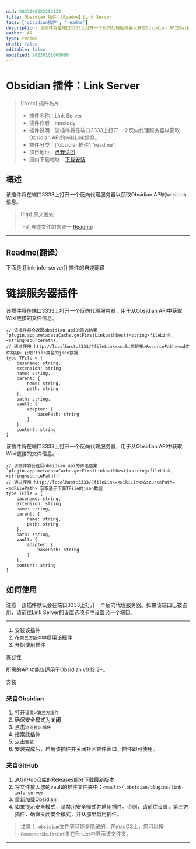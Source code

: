 ```yaml
---
uid: 2023080322213132
title: Obsidian 插件：【Readme】Link Server
tags: ['obsidian插件', 'readme']
description: 该插件将在端口3333上打开一个反向代理服务器以获取Obsidian API的wikiLink信息。
author: AI
type: readme
draft: false
editable: false
modified: 20230101000000
---
```


# Obsidian 插件：Link Server

> [!Note] 插件名片
> - 插件名称：Link Server
> - 插件作者：moelody
> - 插件说明：该插件将在端口3333上打开一个反向代理服务器以获取Obsidian API的wikiLink信息。
> - 插件分类：['obsidian插件', 'readme']
> - 项目地址：[点我访问](https://github.com/moelody/link-to-obsidian)
> - 国内下载地址：[下载安装](https://pkmer.cn/products/plugin/pluginMarket/?link-info-server)

## 概述

该插件将在端口3333上打开一个反向代理服务器以获取Obsidian API的wikiLink信息。



> [!tip] 原文出处
> 
>下面自述文件的来源于 [Readme](https://ghproxy.net/https://raw.githubusercontent.com/moelody/link-to-server/master/README.md)
> 

---

## Readme(翻译）

下面是 [[link-info-server]] 插件的自述翻译


# 链接服务器插件
该插件将在端口3333上打开一个反向代理服务器，用于从Obsidian API中获取Wiki链接的文件信息。
```
// 该插件将会返回obsidian api的筛选结果 `plugin.app.metadataCache.getFirstLinkpathDest(<string>fileLink, <string>sourcePath);`
// 通过使用 http://localhost:3333/?fileLink=<wiki原链接>&sourcePath=<md文件路径> 获取TFile类型的json数据
type TFile = {
    basename: string,
    extension: string
    name: string, 
    parent: {
        name: string,
        path: string
    },
    path: string,
    vault: {
        adapter: {
            basePath: string
        }
    },
    content: string
}
```

该插件将在端口3333上打开一个反向代理服务器，用于从Obsidian API中获取Wiki链接的文件信息。
```
// 该插件将会返回obsidian api的筛选结果 `plugin.app.metadataCache.getFirstLinkpathDest(<string>fileLink, <string>sourcePath);`
// 通过使用 http://localhost:3333/?fileLink=<wikiLink>&sourcePath=<mdFilePath> 获取基于下面TFile的json数据
type TFile = {
    basename: string,
    extension: string
    name: string, 
    parent: {
        name: string,
        path: string
    },
    path: string,
    vault: {
        adapter: {
            basePath: string
        }
    },
    content: string
}
```

## 如何使用

注意：该插件默认会在端口3333上打开一个反向代理服务器。如果该端口已被占用，请前往Link Server的设置选项卡中设置另一个端口。

***

1. 安装该插件
2. 在`第三方插件`中启用该插件
3. 开始使用插件

兼容性

所需的API功能仅适用于Obsidian v0.12.2+。

安装

### 来自Obsidian

1. 打开`设置`>`第三方插件`
2. 确保安全模式为**关闭**
3. 点击`浏览社区插件`
4. 搜索此插件
5. 点击`安装`
6. 安装完成后，启用该插件并关闭社区插件窗口，插件即可使用。

### 来自GitHub

1. 从GitHub仓库的Releases部分下载最新版本
2. 将文件放入您的vault的插件文件夹中：`<vault>/.obsidian/plugins/link-info-server`
3. 重新加载Obsidian
4. 如果提示安全模式，请禁用安全模式并启用插件。否则，请前往设置，第三方插件，确保关闭安全模式，并从那里启用插件。

> 注意：`.obsidian`文件夹可能是隐藏的。在macOS上，您可以按`Command+Shift+Dot`来在Finder中显示该文件夹。

***



